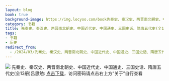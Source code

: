 ```yaml
---
layout: blog
book: true
background-image: https://img.locyoo.com/book先秦史、秦汉史、两晋南北朝史、中国近代史、中国通史、三国史话、隋唐五代史(全13册)吕思勉.jpg
category: 书籍
title: 先秦史、秦汉史、两晋南北朝史、中国近代史、中国通史、三国史话、隋唐五代史(全13册)吕思勉
tags:
- 书籍
- 历史
redirect_from:
  - /2024/03/先秦史、秦汉史、两晋南北朝史、中国近代史、中国通史、三国史话、隋唐五代史(全13册)吕思勉/
---
```

![](https://img.locyoo.com/book先秦史、秦汉史、两晋南北朝史、中国近代史、中国通史、三国史话、隋唐五代史(全13册)吕思勉.jpg)
先秦史、秦汉史、两晋南北朝史、中国近代史、中国通史、三国史话、隋唐五代史(全13册)吕思勉: <a name = "ref1" href="https://url18.ctfile.com/f/50983618-1049918854-f2d290?p=3619">点击下载</a>，访问密码请点击右上方“关于”自行查看